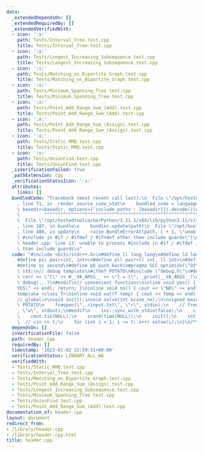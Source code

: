 ```yaml
---
data:
  _extendedDependsOn: []
  _extendedRequiredBy: []
  _extendedVerifiedWith:
  - icon: ':x:'
    path: Tests/Interval_Tree.test.cpp
    title: Tests/Interval_Tree.test.cpp
  - icon: ':x:'
    path: Tests/Longest_Increasing_Subsequence.test.cpp
    title: Tests/Longest_Increasing_Subsequence.test.cpp
  - icon: ':x:'
    path: Tests/Matching_on_Bipartite_Graph.test.cpp
    title: Tests/Matching_on_Bipartite_Graph.test.cpp
  - icon: ':x:'
    path: Tests/Minimum_Spanning_Tree.test.cpp
    title: Tests/Minimum_Spanning_Tree.test.cpp
  - icon: ':x:'
    path: Tests/Point_Add_Range_Sum_(Add).test.cpp
    title: Tests/Point_Add_Range_Sum_(Add).test.cpp
  - icon: ':x:'
    path: Tests/Point_Add_Range_Sum_(Assign).test.cpp
    title: Tests/Point_Add_Range_Sum_(Assign).test.cpp
  - icon: ':x:'
    path: Tests/Static_RMQ.test.cpp
    title: Tests/Static_RMQ.test.cpp
  - icon: ':x:'
    path: Tests/UnionFind.test.cpp
    title: Tests/UnionFind.test.cpp
  _isVerificationFailed: true
  _pathExtension: cpp
  _verificationStatusIcon: ':x:'
  attributes:
    links: []
  bundledCode: "Traceback (most recent call last):\n  File \"/opt/hostedtoolcache/Python/3.11.1/x64/lib/python3.11/site-packages/onlinejudge_verify/documentation/build.py\"\
    , line 71, in _render_source_code_stat\n    bundled_code = language.bundle(stat.path,\
    \ basedir=basedir, options={'include_paths': [basedir]}).decode()\n          \
    \         ^^^^^^^^^^^^^^^^^^^^^^^^^^^^^^^^^^^^^^^^^^^^^^^^^^^^^^^^^^^^^^^^^^^^^^^^^^^^^^^^^\n\
    \  File \"/opt/hostedtoolcache/Python/3.11.1/x64/lib/python3.11/site-packages/onlinejudge_verify/languages/cplusplus.py\"\
    , line 187, in bundle\n    bundler.update(path)\n  File \"/opt/hostedtoolcache/Python/3.11.1/x64/lib/python3.11/site-packages/onlinejudge_verify/languages/cplusplus_bundle.py\"\
    , line 400, in update\n    raise BundleErrorAt(path, i + 1, \"unable to process\
    \ #include in #if / #ifdef / #ifndef other than include guards\")\nonlinejudge_verify.languages.cplusplus_bundle.BundleErrorAt:\
    \ header.cpp: line 13: unable to process #include in #if / #ifdef / #ifndef other\
    \ than include guards\n"
  code: "#include <bits/stdc++.h>\n#define ll long long\n#define ld long double\n\
    #define pii pair<int, int>\n#define pll pair<ll int, ll int>\n#define ff first\n\
    #define ss second\n#define pb push_back\n#pragma GCC optimize(\"O2\")\nusing namespace\
    \ std;\n// debug template\n#ifdef POTATO\n#include \"debug.h\"\n#define debug(...)\
    \ cerr << \"[\" << #__VA_ARGS__ << \"] = [\"; _print(__VA_ARGS__)\n#else\n#define\
    \ debug(...)\n#endif\n// convenient functions\ninline void yes() { cout << \"\
    YES\" << endl; return; }\ninline void no() { cout << \"NO\" << endl; return; }\n\
    template <class T>\ninline void out(T temp) { cout << temp << endl; return; }\n\
    // global\n\nvoid init();\nvoid solve(int &case_no);\n\nsigned main() {\n#ifdef\
    \ POTATO\n    freopen(\"../input.txt\", \"r\", stdin);\n    // freopen(\"../output.txt\"\
    , \"w\", stdout);\n#endif\n    ios::sync_with_stdio(false);\n    cin.tie(NULL);\n\
    \    cout.tie(NULL);\n    srand(time(NULL));\n    init();\n    int t = 1;\n  \
    \  // cin >> t;\n    for (int i = 1; i <= t; i++) solve(i);\n}\n/*\n\n*/\n"
  dependsOn: []
  isVerificationFile: false
  path: header.cpp
  requiredBy: []
  timestamp: '2023-01-02 22:59:31+08:00'
  verificationStatus: LIBRARY_ALL_WA
  verifiedWith:
  - Tests/Static_RMQ.test.cpp
  - Tests/Interval_Tree.test.cpp
  - Tests/Matching_on_Bipartite_Graph.test.cpp
  - Tests/Point_Add_Range_Sum_(Assign).test.cpp
  - Tests/Longest_Increasing_Subsequence.test.cpp
  - Tests/Minimum_Spanning_Tree.test.cpp
  - Tests/UnionFind.test.cpp
  - Tests/Point_Add_Range_Sum_(Add).test.cpp
documentation_of: header.cpp
layout: document
redirect_from:
- /library/header.cpp
- /library/header.cpp.html
title: header.cpp
---
```


